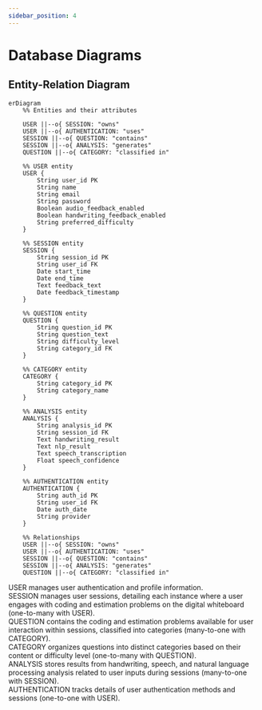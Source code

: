 ```yaml
---
sidebar_position: 4
---
```


# Database Diagrams
## Entity-Relation Diagram
```mermaid
erDiagram
    %% Entities and their attributes

    USER ||--o{ SESSION: "owns"
    USER ||--o{ AUTHENTICATION: "uses"
    SESSION ||--o{ QUESTION: "contains"
    SESSION ||--o{ ANALYSIS: "generates"
    QUESTION ||--o{ CATEGORY: "classified in"

    %% USER entity
    USER {
        String user_id PK
        String name
        String email
        String password
        Boolean audio_feedback_enabled
        Boolean handwriting_feedback_enabled
        String preferred_difficulty
    }

    %% SESSION entity
    SESSION {
        String session_id PK
        String user_id FK
        Date start_time
        Date end_time
        Text feedback_text
        Date feedback_timestamp
    }

    %% QUESTION entity
    QUESTION {
        String question_id PK
        String question_text
        String difficulty_level
        String category_id FK
    }

    %% CATEGORY entity
    CATEGORY {
        String category_id PK
        String category_name
    }

    %% ANALYSIS entity
    ANALYSIS {
        String analysis_id PK
        String session_id FK
        Text handwriting_result
        Text nlp_result
        Text speech_transcription
        Float speech_confidence
    }

    %% AUTHENTICATION entity
    AUTHENTICATION {
        String auth_id PK
        String user_id FK
        Date auth_date
        String provider
    }

    %% Relationships
    USER ||--o{ SESSION: "owns"
    USER ||--o{ AUTHENTICATION: "uses"
    SESSION ||--o{ QUESTION: "contains"
    SESSION ||--o{ ANALYSIS: "generates"
    QUESTION ||--o{ CATEGORY: "classified in"
```
USER manages user authentication and profile information.</br>
SESSION manages user sessions, detailing each instance where a user engages with coding and estimation problems on the digital whiteboard (one-to-many with USER). </br>
QUESTION contains the coding and estimation problems available for user interaction within sessions, classified into categories (many-to-one with CATEGORY). </br>
CATEGORY organizes questions into distinct categories based on their content or difficulty level (one-to-many with QUESTION). </br>
ANALYSIS stores results from handwriting, speech, and natural language processing analysis related to user inputs during sessions (many-to-one with SESSION). </br>
AUTHENTICATION tracks details of user authentication methods and sessions (one-to-one with USER).
